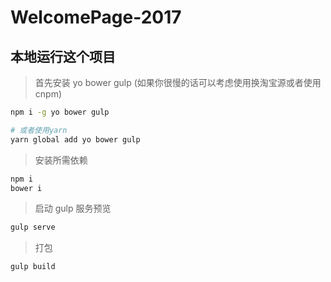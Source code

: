 # WelcomePage-2017

## 本地运行这个项目

> 首先安装 yo bower gulp
> (如果你很慢的话可以考虑使用换淘宝源或者使用 cnpm)

```bash
npm i -g yo bower gulp

# 或者使用yarn
yarn global add yo bower gulp
```

> 安装所需依赖

```bash
npm i
bower i
```

> 启动 gulp 服务预览

```bash
gulp serve
```

> 打包

```bash
gulp build
```
